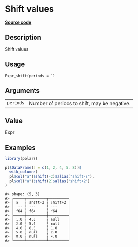 
# Shift values

[**Source code**](https://github.com/pola-rs/r-polars/tree/0580dbe189881934960c63979bf59fc3448a21dc/R/expr__expr.R#L1599)

## Description

Shift values

## Usage

<pre><code class='language-R'>Expr_shift(periods = 1)
</code></pre>

## Arguments

<table>
<tr>
<td style="white-space: nowrap; font-family: monospace; vertical-align: top">
<code id="Expr_shift_:_periods">periods</code>
</td>
<td>
Number of periods to shift, may be negative.
</td>
</tr>
</table>

## Value

Expr

## Examples

``` r
library(polars)

pl$DataFrame(a = c(1, 2, 4, 5, 8))$
  with_columns(
  pl$col("a")$shift(-2)$alias("shift-2"),
  pl$col("a")$shift(2)$alias("shift+2")
)
```

    #> shape: (5, 3)
    #> ┌─────┬─────────┬─────────┐
    #> │ a   ┆ shift-2 ┆ shift+2 │
    #> │ --- ┆ ---     ┆ ---     │
    #> │ f64 ┆ f64     ┆ f64     │
    #> ╞═════╪═════════╪═════════╡
    #> │ 1.0 ┆ 4.0     ┆ null    │
    #> │ 2.0 ┆ 5.0     ┆ null    │
    #> │ 4.0 ┆ 8.0     ┆ 1.0     │
    #> │ 5.0 ┆ null    ┆ 2.0     │
    #> │ 8.0 ┆ null    ┆ 4.0     │
    #> └─────┴─────────┴─────────┘
